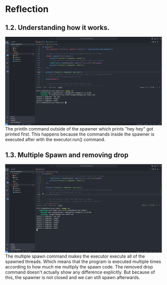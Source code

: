 # Reflection

## 1.2. Understanding how it works.

![Added println outside of spawner](assets/1.png)
The println command outside of the spawner which prints "hey hey" got printed first. This happens because the commands inside the spawner is executed after with the executor.run() command.

## 1.3. Multiple Spawn and removing drop

![Added multiple spawns and removed drop](assets/2.png)
The multiple spawn command makes the executor execute all of the spawned threads. Which means that the program is executed multiple times according to how much me multiply the spawn code. The removed drop command doesn't actually show any difference explicitly. But because of this, the spawner is not closed and we can still spawn afterwards.
